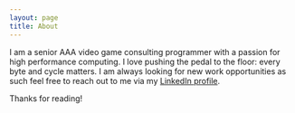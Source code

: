 ```yaml
---
layout: page
title: About
---
```


I am a senior AAA video game consulting programmer with a passion for high performance computing. I love pushing the pedal to the floor: every byte and cycle matters. I am always looking for new work opportunities as such feel free to reach out to me via my [LinkedIn profile](https://www.linkedin.com/in/nicholas-frechette-5b75461).

Thanks for reading!
